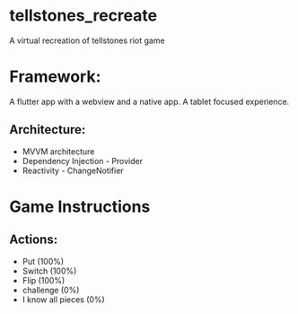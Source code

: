 # tellstones_recreate
A virtual recreation of tellstones riot game

# Framework:
A flutter app with a webview and a native app. A tablet focused experience.

## Architecture:
* MVVM architecture
* Dependency Injection - Provider
* Reactivity - ChangeNotifier


# Game Instructions
## Actions:
* Put (100%)
* Switch (100%)
* Flip (100%)
* challenge (0%)
* I know all pieces (0%)
